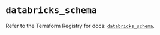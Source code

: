 # `databricks_schema`

Refer to the Terraform Registry for docs: [`databricks_schema`](https://registry.terraform.io/providers/databricks/databricks/1.66.0/docs/resources/schema).
